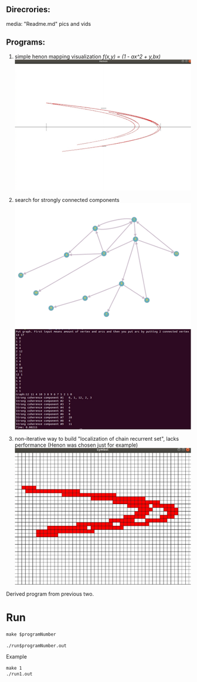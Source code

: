 ## Direcrories:

media: "Readme.md" pics and vids

## Programs:

1. simple henon mapping visualization
	*f(x,y) = (1 - ax^2 + y,bx)*
![henon](./media/henon.png)

2. search for strongly connected components
![graph](./media/graph.png)
![graph_out](./media/graph_output.png)

5. non-iterative way to build "localization of chain recurrent set", lacks performance
(Henon was chosen just for example)
![local](./media/local.png)

Derived program from previous two.

# Run
`make $programNumber`

`./run$programNumber.out`

Example 
	
	make 1
	./run1.out
